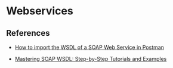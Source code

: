# Webservices

## References

- [How to import the WSDL of a SOAP Web Service in Postman](https://medium.com/apis-with-valentine/how-to-import-the-wsdl-from-soap-web-service-in-postman-7a9b41424a5f)

- [Mastering SOAP WSDL: Step-by-Step Tutorials and Examples](https://dev.to/satokenta/mastering-soap-wsdl-step-by-step-tutorials-and-examples-59nn)



## 